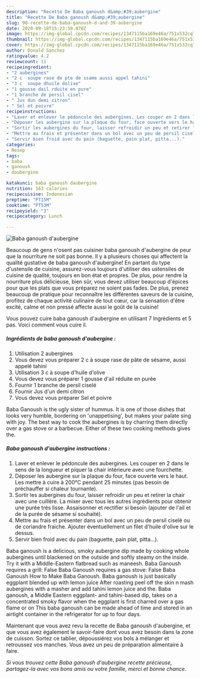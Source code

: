 ```yaml
---
description: "Recette De Baba ganoush d&amp;#39;aubergine"
title: "Recette De Baba ganoush d&amp;#39;aubergine"
slug: 90-recette-de-baba-ganoush-d-and-39-aubergine
date: 2020-09-18T15:23:59.070Z
image: https://img-global.cpcdn.com/recipes/1347115ba169e46a/751x532cq70/baba-ganoush-daubergine-photo-principale-de-la-recette.jpg
thumbnail: https://img-global.cpcdn.com/recipes/1347115ba169e46a/751x532cq70/baba-ganoush-daubergine-photo-principale-de-la-recette.jpg
cover: https://img-global.cpcdn.com/recipes/1347115ba169e46a/751x532cq70/baba-ganoush-daubergine-photo-principale-de-la-recette.jpg
author: Donald Sanchez
ratingvalue: 4.2
reviewcount: 11
recipeingredient:
- "2 aubergines"
- "2 c  soupe rase de pte de ssame aussi appel tahini"
- "3 c  soupe dhuile dolive"
- "1 gousse dail rduite en pure"
- "1 branche de persil cisel"
- " Jus dun demi citron"
- " Sel et poivre"
recipeinstructions:
- "Laver et enlever le pédoncule des aubergines. Les couper en 2 dans le sens de la longueur et piquer la chair intérieure avec une fourchette."
- "Déposer les aubergine sur la plaque du four, face ouverte vers le haut. Les mettre à cuire à 200°C pendant 25 minutes (pas besoin de préchauffer si chaleur tournante)."
- "Sortir les aubergines du four, laisser refroidir un peu et retirer la chair avec une cuillère. La mixer avec tous les autres ingrédients pour obtenir une purée très lisse. Assaisonner et rectifier si besoin (ajouter de l&#39;ail et de la purée de sésame si souhaité)."
- "Mettre au frais et présenter dans un bol avec un peu de persil ciselé ou de coriandre fraiche. Ajouter éventuellement un filet d&#39;huile d&#39;olive sur le dessus."
- "Servir bien froid avec du pain (baguette, pain plat, pitta...)."
categories:
- Resep
tags:
- baba
- ganoush
- daubergine

katakunci: baba ganoush daubergine 
nutrition: 163 calories
recipecuisine: Indonesian
preptime: "PT15M"
cooktime: "PT53M"
recipeyield: "3"
recipecategory: Lunch

---
```



![Baba ganoush d&#39;aubergine](https://img-global.cpcdn.com/recipes/1347115ba169e46a/751x532cq70/baba-ganoush-daubergine-photo-principale-de-la-recette.jpg)

Beaucoup de gens n'osent pas cuisiner baba ganoush d&#39;aubergine de peur que la nourriture ne soit pas bonne. Il y a plusieurs choses qui affectent la qualité gustative de baba ganoush d&#39;aubergine! En partant du type d'ustensile de cuisine, assurez-vous toujours d'utiliser des ustensiles de cuisine de qualité, toujours en bon état et propres. De plus, pour rendre la nourriture plus délicieuse, bien sûr, vous devez utiliser beaucoup d'épices pour que les plats que vous préparez ne soient pas fades. De plus, prenez beaucoup de pratique pour reconnaître les différentes saveurs de la cuisine, profitez de chaque activité culinaire de tout cœur, car la sensation d'être excité, calme et non pressé affecte aussi le goût de la cuisine!

<!--inarticleads1-->

Vous pouvez cuire baba ganoush d&#39;aubergine en utilisant 7 Ingrédients et 5 pas. Voici comment vous cuire il.

##### Ingrédients de baba ganoush d&#39;aubergine :

1. Utilisation 2 aubergines
1. Vous devez vous préparer 2 c à soupe rase de pâte de sésame, aussi appelé tahini
1. Utilisation 3 c à soupe d&#39;huile d&#39;olive
1. Vous devez vous préparer 1 gousse d&#39;ail réduite en purée
1. Fournir 1 branche de persil ciselé
1. Fournir  Jus d&#39;un demi citron
1. Vous devez vous préparer  Sel et poivre


Baba Ganoush is the ugly sister of hummus. It is one of those dishes that looks very humble, bordering on &#39;unappetising&#39;, but makes your palate sing with joy. The best way to cook the aubergines is by charring them directly over a gas stove or a barbecue. Either of these two cooking methods gives the. 

<!--inarticleads2-->

##### Baba ganoush d&#39;aubergine instructions :

1. Laver et enlever le pédoncule des aubergines. Les couper en 2 dans le sens de la longueur et piquer la chair intérieure avec une fourchette.
1. Déposer les aubergine sur la plaque du four, face ouverte vers le haut. Les mettre à cuire à 200°C pendant 25 minutes (pas besoin de préchauffer si chaleur tournante).
1. Sortir les aubergines du four, laisser refroidir un peu et retirer la chair avec une cuillère. La mixer avec tous les autres ingrédients pour obtenir une purée très lisse. Assaisonner et rectifier si besoin (ajouter de l&#39;ail et de la purée de sésame si souhaité).
1. Mettre au frais et présenter dans un bol avec un peu de persil ciselé ou de coriandre fraiche. Ajouter éventuellement un filet d&#39;huile d&#39;olive sur le dessus.
1. Servir bien froid avec du pain (baguette, pain plat, pitta...).


Baba ganoush is a delicious, smoky aubergine dip made by cooking whole aubergines until blackened on the outside and softly steamy on the inside. Try it with a Middle-Eastern flatbread such as maneesh. Baba Ganoush requires a grill: False Baba Ganoush requires a gas stove: False Baba Ganoush How to Make Baba Ganoush. Baba ganoush is just basically eggplant blended up with lemon juice After roasting peel off the skin n mash aubergines with a masher and add tahini lemon juice and the. Baba ganoush, a Middle Eastern eggplant- and tahini-based dip, takes on a concentrated smoky flavor when the eggplant is first charred over a gas flame or on This baba ganoush can be made ahead of time and stored in an airtight container in the refrigerator for up to four days. 

<!--inarticleads1-->

<p>
Maintenant que vous avez revu la recette de Baba ganoush d&#39;aubergine, et que vous avez également le savoir-faire dont vous avez besoin dans la zone de cuisson. Sortez ce tablier, dépoussiérez vos bols à mélanger et retroussez vos manches. Vous avez un peu de préparation alimentaire à faire.
</p>

<p>
<i>Si vous trouvez cette Baba ganoush d&#39;aubergine recette précieuse, partagez-la avec vos bons amis ou votre famille, merci et bonne chance.</i>
</p>
